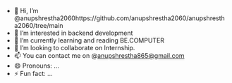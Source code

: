 - 👋 Hi, I’m @anupshrestha2060https://github.com/anupshrestha2060/anupshrestha2060/tree/main
- 👀 I’m interested in backend development
- 🌱 I’m currently learning and reading BE.COMPUTER
- 💞️ I’m looking to collaborate on Internship.
- 📫 You can contact me on @anupshrestha865@gmail.com
- 😄 Pronouns: ...
- ⚡ Fun fact: ...

<!---
anupshrestha2060/anupshrestha2060 is a ✨ special ✨ repository because its `README.md` (this file) appears on your GitHub profile.
You can click the Preview link to take a look at your changes.
--->
